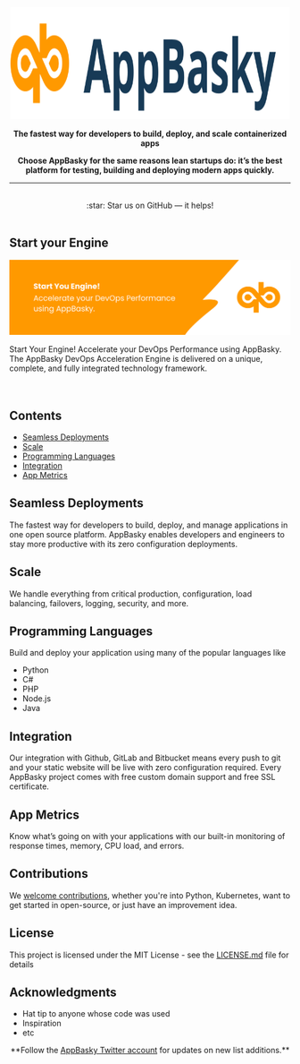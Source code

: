 <div align="center">
	<img width="500" height="200" src="media/logo.svg" alt="AppBasky">
    <p><b>The fastest way for developers to build, deploy, and scale containerized apps</b> <br>
    <p><b>Choose AppBasky for the same reasons lean startups do: it’s the best platform for testing, building and deploying modern apps quickly.</b> <br>
	<hr>
	<br>
</div>
<div align="center">
    :star: Star us on GitHub — it helps!
</div>
	<br>

## Start your Engine

<img src="media/header.png" alt="AppBasky">

Start Your Engine! Accelerate your DevOps Performance using AppBasky.
The AppBasky DevOps Acceleration Engine is delivered on a unique, complete, and fully integrated technology framework. 
<br>
<br>
<br>
## Contents

- [Seamless Deployments](#seamless-deployments)
- [Scale](#scale)
- [Programming Languages](#programming-languages)
- [Integration](#integration)
- [App Metrics](#app-metrics)

## Seamless Deployments

The fastest way for developers to build, deploy, and manage applications in one open source platform. AppBasky enables developers and engineers to stay more productive with its zero configuration deployments.

## Scale

We handle everything from critical production, configuration, load balancing, failovers, logging, security, and more.

## Programming Languages

Build and deploy your application using many of the popular languages like 
* Python
* C#
* PHP
* Node.js
* Java

## Integration

Our integration with Github, GitLab and Bitbucket means every push to git and your static website will be live with zero configuration required. Every AppBasky project comes with free custom domain support and free SSL certificate. 

## App Metrics

Know what’s going on with your applications with our built-in monitoring of response times, memory, CPU load, and errors.

## Contributions
We <a href="https://github.com/AppBasky/appbasky">welcome contributions</a>, whether you're into Python, Kubernetes, want to get started in open-source, or just have an improvement idea.
    
## License

This project is licensed under the MIT License - see the [LICENSE.md](LICENSE.md) file for details

## Acknowledgments

* Hat tip to anyone whose code was used
* Inspiration
* etc

<div align="center">
	**Follow the <a href="https://twitter.com/appbasky">AppBasky Twitter account</a> for updates on new list additions.**<br>
</div>
